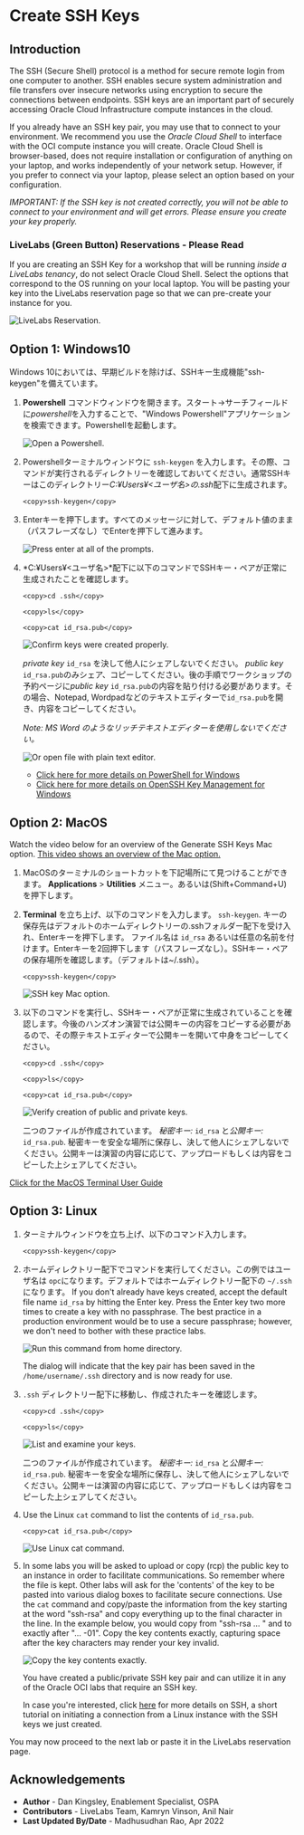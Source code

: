 # Create SSH Keys

## Introduction

The SSH (Secure Shell) protocol is a method for secure remote login from one computer to another. SSH enables secure system administration and file transfers over insecure networks using encryption to secure the connections between endpoints. SSH keys are an important part of securely accessing Oracle Cloud Infrastructure compute instances in the cloud.

If you already have an SSH key pair, you may use that to connect to your environment. We recommend you use the *Oracle Cloud Shell* to interface with the OCI compute instance you will create. Oracle Cloud Shell is browser-based, does not require installation or configuration of anything on your laptop, and works independently of your network setup. However, if you prefer to connect via your laptop, please select an option based on your configuration.

*IMPORTANT:  If the SSH key is not created correctly, you will not be able to connect to your environment and will get errors.  Please ensure you create your key properly.*

### LiveLabs (Green Button) Reservations - Please Read
If you are creating an SSH Key for a workshop that will be running *inside a LiveLabs tenancy*, do not select Oracle Cloud Shell.  Select the options that correspond to the OS running on your local laptop.  You will be pasting your key into the LiveLabs reservation page so that we can pre-create your instance for you.

![LiveLabs Reservation.](./images/livelabs-reservation.png " ")

## Option 1:  Windows10

Windows 10においては、早期ビルドを除けば、SSHキー生成機能"ssh-keygen"を備えています。

1.  **Powershell** コマンドウィンドウを開きます。スタート->サーチフィールドに*powershell*を入力することで、"Windows Powershell"アプリケーションを検索できます。Powershellを起動します。

    ![Open a Powershell.](images/keylab-005.png " ")

2.  Powershellターミナルウィンドウに ```ssh-keygen``` を入力します。その際、コマンドが実行されるディレクトリーを確認しておいてください。通常SSHキーはこのディレクトリー*C:¥Users¥<ユーザ名>*の*.ssh*配下に生成されます。

    ```
    <copy>ssh-keygen</copy>
    ```

3.  Enterキーを押下します。すべてのメッセージに対して、デフォルト値のまま（パスフレーズなし）でEnterを押下して進みます。

    ![Press enter at all of the prompts.](images/keylab-006.png " ")

4.  *C:¥Users¥<ユーザ名>*配下に以下のコマンドでSSHキー・ペアが正常に生成されたことを確認します。

    ```
    <copy>cd .ssh</copy>
    ```

    ```
    <copy>ls</copy>
    ```

    ```
    <copy>cat id_rsa.pub</copy>
    ```

    ![Confirm keys were created properly.](images/keylab-007.png " ")

    *private key* `id_rsa` を決して他人にシェアしないでください。 *public key* `id_rsa.pub`のみシェア、コピーしてください。後の手順でワークショップの予約ページに*public key* `id_rsa.pub`の内容を貼り付ける必要があります。その場合、Notepad, Wordpadなどのテキストエディターで`id_rsa.pub`を開き、内容をコピーしてください。

    *Note: MS Word のようなリッチテキストエディターを使用しないでください。*

    ![Or open file with plain text editor.](images/keylab-009.png " ")

    * [Click here for more details on PowerShell for Windows](https://docs.microsoft.com/en-us/powershell/)
    * [Click here for more details on OpenSSH Key Management for Windows](https://docs.microsoft.com/en-us/windows-server/administration/openssh/openssh_keymanagement)

## Option 2:  MacOS

Watch the video below for an overview of the Generate SSH Keys Mac option.
[This video shows an overview of the Mac option.](youtube:0Q6_fvJGgMA)

1.  MacOSのターミナルのショートカットを下記場所にて見つけることができます。 **Applications** > **Utilities** メニュー。あるいは(Shift+Command+U) を押下します。

2.  **Terminal** を立ち上げ、以下のコマンドを入力します。 ```ssh-keygen```. キーの保存先はデフォルトのホームディレクトリーの.sshフォルダー配下を受け入れ、Enterキーを押下します。 ファイル名は ```id_rsa``` あるいは任意の名前を付けます。Enterキーを2回押下します（パスフレーズなし）。SSHキー・ペアの保存場所を確認します。（デフォルトは~/.ssh）。

    ````
    <copy>ssh-keygen</copy>
    ````

    ![SSH key Mac option.](images/keylab-028.png " ")


3.  以下のコマンドを実行し、SSHキー・ペアが正常に生成されていることを確認します。今後のハンズオン演習では公開キーの内容をコピーする必要があるので、その際テキストエディターで公開キーを開いて中身をコピーしてください。

    ```
    <copy>cd .ssh</copy>
    ```

    ```
    <copy>ls</copy>
    ```

    ```
    <copy>cat id_rsa.pub</copy>
    ```

    ![Verify creation of public and private keys.](images/keylab-032.png " ")

    二つのファイルが作成されています。 *秘密キー:* ```id_rsa``` と*公開キー:* ```id_rsa.pub```. 秘密キーを安全な場所に保存し、決して他人にシェアしないでください。公開キーは演習の内容に応じて、アップロードもしくは内容をコピーした上シェアしてください。


[Click for the MacOS Terminal User Guide](https://support.apple.com/guide/terminal/welcome/mac)

## Option 3: Linux

1. ターミナルウィンドウを立ち上げ、以下のコマンド入力します。

    ```
    <copy>ssh-keygen</copy>
    ```
2. ホームディレクトリー配下でコマンドを実行してください。この例ではユーザ名は ```opc```になります。デフォルトではホームディレクトリー配下の ```~/.ssh```になります。  If you don't already have keys created, accept the default file name ```id_rsa``` by hitting the Enter key.   Press the Enter key two more times to create a key with no passphrase.   The best practice in a production environment would be to use a secure passphrase; however, we don't need to bother with these practice labs.

    ![Run this command from home directory.](images/keylab-001.png " ")

    The dialog will indicate that the key pair has been saved in the ```/home/username/.ssh``` directory and is now ready for use.

3.  ```.ssh``` ディレクトリー配下に移動し、作成されたキーを確認します。

    ```
    <copy>cd .ssh</copy>
    ```
    ```
    <copy>ls</copy>
    ```

    ![List and examine your keys.](images/keylab-002.png " ")

    二つのファイルが作成されています。 *秘密キー:* ```id_rsa``` と*公開キー:* ```id_rsa.pub```. 秘密キーを安全な場所に保存し、決して他人にシェアしないでください。公開キーは演習の内容に応じて、アップロードもしくは内容をコピーした上シェアしてください。

4.  Use the Linux ```cat``` command to list the contents of ```id_rsa.pub```.

    ```
    <copy>cat id_rsa.pub</copy>
    ```

    ![Use Linux cat command.](images/keylab-003.png " ")

5.  In some labs you will be asked to upload or copy (rcp) the public key to an instance in order to facilitate communications. So remember where the file is kept. Other labs will ask for the 'contents' of the key to be pasted into various dialog boxes to facilitate secure connections. Use the ```cat``` command and copy/paste the information from the key starting at the word "ssh-rsa" and copy everything up to the final character in the line. In the example below, you would copy from "ssh-rsa ... " and to exactly after "... -01". Copy the key contents exactly, capturing space after the key characters may render your key invalid.

    ![Copy the key contents exactly.](images/keylab-004.png " ")

    You have created a public/private SSH key pair and can utilize it in any of the Oracle OCI labs that require an SSH key.

    In case you're interested, click [here](https://www.ssh.com/ssh/key) for more details on SSH, a short tutorial on initiating a connection from a Linux instance with the SSH keys we just created.

You may now proceed to the next lab or paste it in the LiveLabs reservation page.


## Acknowledgements
* **Author** - Dan Kingsley, Enablement Specialist, OSPA
* **Contributors** - LiveLabs Team, Kamryn Vinson, Anil Nair
* **Last Updated By/Date** - Madhusudhan Rao, Apr 2022

